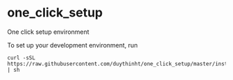 # one_click_setup
One click setup environment

To set up your development environment, run
	
	curl -sSL https://raw.githubusercontent.com/duythinht/one_click_setup/master/install.sh | sh
